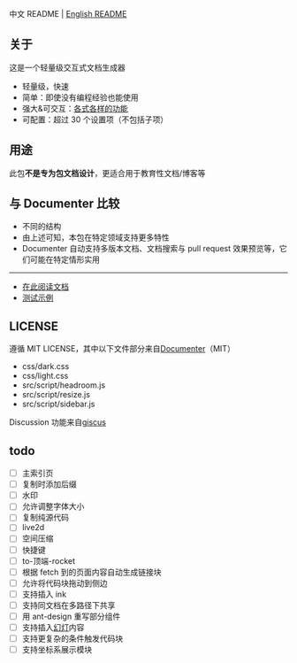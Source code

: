 中文 README | [English README](README_en.md)

## 关于
这是一个轻量级交互式文档生成器
* 轻量级，快速
* 简单：即使没有编程经验也能使用
* 强大&可交互：[各式各样的功能](https://juliaroadmap.github.io/DoctreePages.jl/docs/zh/features.html)
* 可配置：超过 30 个设置项（不包括子项）

## 用途
此包**不是专为包文档设计**，更适合用于教育性文档/博客等

## 与 Documenter 比较
* 不同的结构
* 由上述可知，本包在特定领域支持更多特性
* Documenter 自动支持多版本文档、文档搜索与 pull request 效果预览等，它们可能在特定情形实用

---

* [在此阅读文档](https://juliaroadmap.github.io/DoctreePages.jl/docs/zh/usage.html)
* [测试示例](https://juliaroadmap.github.io/DoctreePages.jl/docs/zh/doctest.html)

## LICENSE
遵循 MIT LICENSE，其中以下文件部分来自[Documenter](https://github.com/JuliaDocs/Documenter.jl)（MIT）
* css/dark.css
* css/light.css
* src/script/headroom.js
* src/script/resize.js
* src/script/sidebar.js

Discussion 功能来自[giscus](https://github.com/giscus/giscus)

## todo
- [ ] 主索引页
- [ ] 复制时添加后缀
- [ ] 水印
- [ ] 允许调整字体大小
- [ ] 复制纯源代码
- [ ] live2d
- [ ] 空间压缩
- [ ] 快捷键
- [ ] to-顶端-rocket
- [ ] 根据 fetch 到的页面内容自动生成链接块
- [ ] 允许将代码块拖动到侧边
- [ ] 支持插入 ink
- [ ] 支持同文档在多路径下共享
- [ ] 用 ant-design 重写部分组件
- [ ] 支持插入[幻灯](https://wpmore.cn/resources/slick/)内容
- [ ] 支持更复杂的条件触发代码块
- [ ] 支持坐标系展示模块
